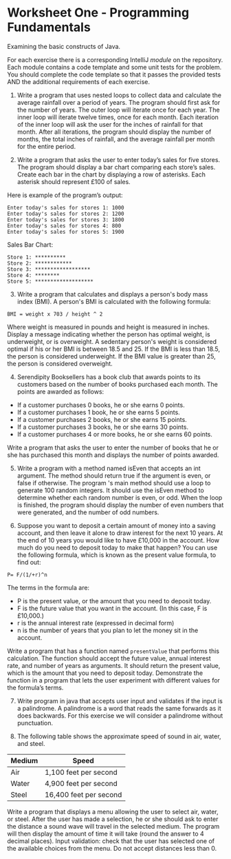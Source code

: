# Worksheet One - Programming Fundamentals

Examining the basic constructs of Java.

For each exercise there is a corresponding IntelliJ *module* on the repository. 
Each module contains a code template and some unit tests for the problem. 
You should complete the code template so that it passes the provided tests AND the additional requirements of each exercise.

1. Write a program that uses nested loops to collect data and calculate the average rainfall over a period of years. 
 The program should first ask for the number of years. 
 The outer loop will iterate once for each year. 
 The inner loop will iterate twelve times, once for each month. 
 Each iteration of the inner loop will ask the user for the inches of rainfall for that month.
 After all iterations, the program should display the number of months, the total inches of rainfall, and the average rainfall per month for the entire period.
 
2. Write a program that asks the user to enter today’s sales for five stores. The program should display a bar chart comparing each store’s sales. Create each bar in the chart by displaying a row of asterisks. Each asterisk should represent £100 of sales.
 
 Here is example of the program’s output:
 
 ```
Enter today's sales for stores 1: 1000
Enter today's sales for stores 2: 1200
Enter today's sales for stores 3: 1800
Enter today's sales for stores 4: 800
Enter today's sales for stores 5: 1900
 ```
 Sales Bar Chart:
 ```
Store 1: **********
Store 2: ************
Store 3: ******************
Store 4: ********
Store 5: *******************
 ```
 
3. Write a program that calculates and displays a person's body mass index (BMI). 
 A person's BMI is calculated with the following formula: 
 ```
 BMI = weight x 703 / height ^ 2
 ```
 Where weight is measured in pounds and height is measured in inches. 
 Display a message indicating whether the person has optimal weight, is underweight, or is overweight. 
 A sedentary person's weight is considered optimal if his or her BMI is between 18.5 and 25. 
 If the BMI is less than 18.5, the person is considered underweight. 
 If the BMI value is greater than 25, the person is considered overweight.
 
4. Serendipity Booksellers has a book club that awards points to its customers based on the number of books purchased each month. The points are awarded as follows:
 + If a customer purchases 0 books, he or she earns 0 points.
 + If a customer purchases 1 book, he or she earns 5 points.
 + If a customer purchases 2 books, he or she earns 15 points.
 + If a customer purchases 3 books, he or she earns 30 points.
 + If a customer purchases 4 or more books, he or she earns 60 points.
 
 Write a program that asks the user to enter the number of books that he or she has purchased this month and displays the number of points awarded.

5. Write a program with a method named isEven that accepts an int argument. 
 The method should return true if the argument is even, or false if otherwise. 
 The program 's main method should use a loop to generate 100 random integers. 
 It should use the isEven method to determine whether each random number is even, or odd. 
 When the loop is finished, the program should display the number of even numbers that were generated, and the number of odd numbers.
 
6. Suppose you want to deposit a certain amount of money into a saving account, and then leave it alone to draw interest for the next 10 years. 
At the end of 10 years you would like to have £10,000 in the account. 
How much do you need to deposit today to make that happen? 
You can use the following formula, which is known as the present value formula, to find out:
 ```
P= F/(1/+r)^n
 ```
The terms in the formula are:
   + P is the present value, or the amount that you need to deposit today. 
   + F is the future value that you want in the account. (In this case, F is £10,000.) 
   + r is the annual interest rate (expressed in decimal form) 
   + n is the number of years that you plan to let the money sit in the account.

 Write a program that has a function named `presentValue` that performs this calculation. 
 The function should accept the future value, annual interest rate, and number of years as arguments. 
 It should return the present value, which is the amount that you need to deposit today.
 Demonstrate the function in a program that lets the user experiment with different values for the formula’s terms.

7. Write program in java that accepts user input and validates if the input is a palindrome. 
 A palindrome is a word that reads the same forwards as it does backwards. 
 For this exercise we will consider a palindrome without punctuation.
 
8. The following table shows the approximate speed of sound in air, water, and steel.

 | Medium  | Speed  |
|---------------|----------------|
| Air    |   1,100 feet per second   |
| Water    |   4,900 feet per second   |
| Steel |  16,400 feet per second |
 
 Write a program that displays a menu allowing the user to select air, water, or steel. 
 After the user has made a selection, he or she should ask to enter the distance a sound wave will travel in the selected medium. 
 The program will then display the amount of time it will take (round the answer to 4 decimal places). 
 Input validation: check that the user has selected one of the available choices from the menu.
 Do not accept distances less than 0.

